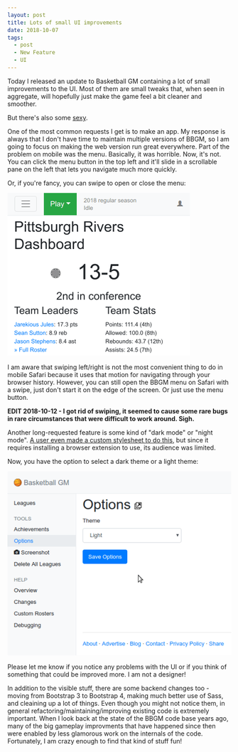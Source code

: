 ```yaml
---
layout: post
title: Lots of small UI improvements
date: 2018-10-07
tags:
  - post
  - New Feature
  - UI
---
```


Today I released an update to Basketball GM containing a lot of small improvements to the UI. Most of them are small tweaks that, when seen in aggregate, will hopefully just make the game feel a bit cleaner and smoother.

But there's also some [sexy](https://www.youtube.com/watch?v=pwOtuV2WNuY).

<!--more-->

One of the most common requests I get is to make an app. My response is always that I don't have time to maintain multiple versions of BBGM, so I am going to focus on making the web version run great everywhere. Part of the problem on mobile was the menu. Basically, it was horrible. Now, it's not. You can click the menu button in the top left and it'll slide in a scrollable pane on the left that lets you navigate much more quickly.

Or, if you're fancy, you can swipe to open or close the menu:

![Swiping left/right to open/close the mobile BBGM menu](/files/bs4-swipe.gif)

I am aware that swiping left/right is not the most convenient thing to do in mobile Safari because it uses that motion for navigating through your browser history. However, you can still open the BBGM menu on Safari with a swipe, just don't start it on the edge of the screen. Or just use the menu button.

**EDIT 2018-10-12 - I got rid of swiping, it seemed to cause some rare bugs in rare circumstances that were difficult to work around. Sigh.**

Another long-requested feature is some kind of "dark mode" or "night mode". [A user even made a custom stylesheet to do this](https://www.reddit.com/r/BasketballGM/comments/61jfn9/because_the_sheer_whiteness_of_this_game_hurts_my/), but since it requires installing a browser extension to use, its audience was limited.

Now, you have the option to select a dark theme or a light theme:

![Switching between the dark and light themes](/files/bs4-theme.gif)

Please let me know if you notice any problems with the UI or if you think of something that could be improved more. I am not a designer!

In addition to the visible stuff, there are some backend changes too - moving from Bootstrap 3 to Bootstrap 4, making much better use of Sass, and cleaining up a lot of things. Even though you might not notice them, in general refactoring/maintaining/improving existing code is extremely important. When I look back at the state of the BBGM code base years ago, many of the big gameplay improvments that have happened since then were enabled by less glamorous work on the internals of the code. Fortunately, I am crazy enough to find that kind of stuff fun!
